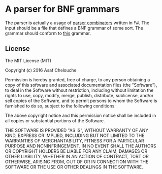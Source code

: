 # A parser for BNF grammars

The parser is actually a usage of [parser combinators](https://github.com/asafch/PCfs) written in F#.
The input should be a file that defines a BNF grammar of some sort. The grammar should conform to [this](https://en.wikipedia.org/wiki/Backus%E2%80%93Naur_Form#Further_examples) grammar.

## License

The MIT License (MIT)

Copyright (c) 2016 Asaf Chelouche

Permission is hereby granted, free of charge, to any person obtaining a copy
of this software and associated documentation files (the "Software"), to deal
in the Software without restriction, including without limitation the rights
to use, copy, modify, merge, publish, distribute, sublicense, and/or sell
copies of the Software, and to permit persons to whom the Software is
furnished to do so, subject to the following conditions:

The above copyright notice and this permission notice shall be included in all
copies or substantial portions of the Software.

THE SOFTWARE IS PROVIDED "AS IS", WITHOUT WARRANTY OF ANY KIND, EXPRESS OR
IMPLIED, INCLUDING BUT NOT LIMITED TO THE WARRANTIES OF MERCHANTABILITY,
FITNESS FOR A PARTICULAR PURPOSE AND NONINFRINGEMENT. IN NO EVENT SHALL THE
AUTHORS OR COPYRIGHT HOLDERS BE LIABLE FOR ANY CLAIM, DAMAGES OR OTHER
LIABILITY, WHETHER IN AN ACTION OF CONTRACT, TORT OR OTHERWISE, ARISING FROM,
OUT OF OR IN CONNECTION WITH THE SOFTWARE OR THE USE OR OTHER DEALINGS IN THE
SOFTWARE.
